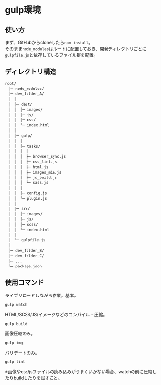 # gulp環境

## 使い方
まず、GitHubからcloneしたら`npm install`。  
そのまま`node_modules`はルートに配置しておき、開発ディレクトリごとに`gulpfile.js`と依存しているファイル群を配置。  
## ディレクトリ構造
```
root/
　├─ node_modules/
　├─ dev_folder_A/
　│　│
　│　├─ dest/
　│　│　├─ images/
　│　│　├─ js/
　│　│　├─ css/
　│　│　└─ index.html
　│　│
　│　├─ gulp/
　│　│　│
　│　│　├─ tasks/
　│　│　│　│
　│　│　│　├─ browser_sync.js
　│　│　│　├─ css_lint.js
　│　│　│　├─ html.js
　│　│　│　├─ images_min.js
　│　│　│　├─ js_build.js
　│　│　│　└─ sass.js
　│　│　│
　│　│　├─ config.js
　│　│　└─ plugin.js
　│　│
　│　├─ src/
　│　│　├─ images/
　│　│　├─ js/
　│　│　├─ scss/
　│　│　└─ index.html
　│　│
　│　└─ gulpfile.js
　│
　├─ dev_folder_B/
　├─ dev_folder_C/
　├─ ...
　└─ package.json
```

## 使用コマンド
ライブリロードしながら作業。基本。
```
gulp watch
```
HTML/SCSS/JS/イメージなどのコンパイル・圧縮。
```
gulp build
```
画像圧縮のみ。
```
gulp img
```
バリデートのみ。
```
gulp lint
```
※画像やcss/jsファイルの読み込みがうまくいかない場合、watchの前に圧縮したりbuildしたりを試すこと。